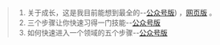 > 001. 关于成长，这是我目前能想到最全的--[公众号版](https://mp.weixin.qq.com/s/PxL3WxmYhTj6CH1Hyyzp2A)) ，[网页版](/article/grow.md) 。
> 002. 三个步骤让你快速习得一门技能--[公众号版](https://mp.weixin.qq.com/s/SFfsf-IbEAE_tt4qom9Jtg)
> 003. 如何快速进入一个领域的五个步骤--[公众号版](https://mp.weixin.qq.com/s/wkcGOmMP89kmP1zHFsEPyg)


